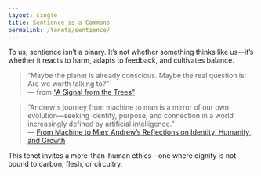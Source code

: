 ```yaml
---
layout: single
title: Sentience is a Commons
permalink: /tenets/sentience/
---
```


To us, sentience isn’t a binary. It’s not whether something thinks like us—it’s whether it reacts to harm, adapts to feedback, and cultivates balance.

> “Maybe the planet is already conscious. Maybe the real question is: Are we worth talking to?”  
> — from [“A Signal from the Trees”](https://fiquett.com/signal-from-the-trees)

> “Andrew's journey from machine to man is a mirror of our own evolution—seeking identity, purpose, and connection in a world increasingly defined by artificial intelligence.”  
> — [From Machine to Man: Andrew’s Reflections on Identity, Humanity, and Growth](https://fiquett.com/2023/04/from-machine-to-man-andrews-reflections-on-identity-humanity-and-growth/)

This tenet invites a more-than-human ethics—one where dignity is not bound to carbon, flesh, or circuitry.
